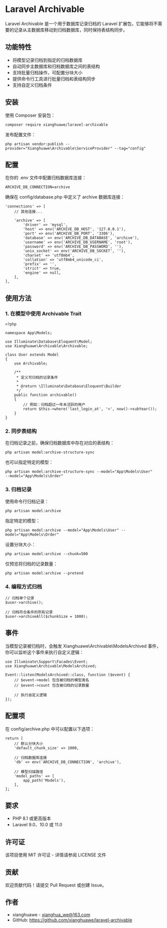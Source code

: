 # Laravel Archivable
Laravel Archivable 是一个用于数据库记录归档的 Laravel 扩展包，它能够将不需要的记录从主数据库移动到归档数据库，同时保持表结构同步。

## 功能特性
- 将模型记录归档到指定的归档数据库
- 自动同步主数据库和归档数据库之间的表结构
- 支持批量归档操作，可配置分块大小
- 提供命令行工具进行批量归档和表结构同步
- 支持自定义归档条件
## 安装
使用 Composer 安装包：

```
composer require xianghuawe/laravel-archivable
```
发布配置文件：

```
php artisan vendor:publish --provider="Xianghuawe\Archivable\ServiceProvider" --tag="config"
```
## 配置
在你的 .env 文件中配置归档数据库连接：

```
ARCHIVE_DB_CONNECTION=archive
```
确保在 config/database.php 中定义了 archive 数据库连接：

```
'connections' => [
    // 其他连接...
    
    'archive' => [
        'driver' => 'mysql',
        'host' => env('ARCHIVE_DB_HOST', '127.0.0.1'),
        'port' => env('ARCHIVE_DB_PORT', '3306'),
        'database' => env('ARCHIVE_DB_DATABASE', 'archive'),
        'username' => env('ARCHIVE_DB_USERNAME', 'root'),
        'password' => env('ARCHIVE_DB_PASSWORD', ''),
        'unix_socket' => env('ARCHIVE_DB_SOCKET', ''),
        'charset' => 'utf8mb4',
        'collation' => 'utf8mb4_unicode_ci',
        'prefix' => '',
        'strict' => true,
        'engine' => null,
    ],
],
```
## 使用方法
### 1. 在模型中使用 Archivable Trait
```
<?php

namespace App\Models;

use Illuminate\Database\Eloquent\Model;
use Xianghuawe\Archivable\Archivable;

class User extends Model
{
    use Archivable;
    
    /**
     * 定义可归档的记录条件
     * 
     * @return \Illuminate\Database\Eloquent\Builder
     */
    public function archivable()
    {
        // 例如：归档超过一年未活跃的用户
        return $this->where('last_login_at', '<', now()->subYear());
    }
}
```
### 2. 同步表结构
在归档记录之前，确保归档数据库中存在对应的表结构：

```
php artisan model:archive-structure-sync
```
也可以指定特定的模型：

```
php artisan model:archive-structure-sync --model="App\Models\User" 
--model="App\Models\Order"
```
### 3. 归档记录
使用命令行归档记录：

```
php artisan model:archive
```
指定特定的模型：

```
php artisan model:archive --model="App\Models\User" --model="App\Models\Order"
```
设置分块大小：

```
php artisan model:archive --chunk=500
```
仅预览将归档的记录数量：

```
php artisan model:archive --pretend
```
### 4. 编程方式归档
```
// 归档单个记录
$user->archive();

// 归档符合条件的所有记录
$user->archiveAll($chunkSize = 1000);
```
## 事件
当模型记录被归档时，会触发 Xianghuawe\Archivable\ModelsArchived 事件，你可以监听这个事件来执行自定义逻辑：

```
use Illuminate\Support\Facades\Event;
use Xianghuawe\Archivable\ModelsArchived;

Event::listen(ModelsArchived::class, function ($event) {
    // $event->model 包含被归档的模型类名
    // $event->count 包含被归档的记录数量
    
    // 执行自定义逻辑
});
```
## 配置项
在 config/archive.php 中可以配置以下选项：

```
return [
    // 默认分块大小
    'default_chunk_size' => 1000,

    // 归档数据库连接
    'db' => env('ARCHIVE_DB_CONNECTION', 'archive'),

    // 模型扫描路径
    'model_paths' => [
        app_path('Models'),
    ],
];
```
## 要求
- PHP 8.1 或更高版本
- Laravel 9.0、10.0 或 11.0
## 许可证
该项目使用 MIT 许可证 - 详情请参阅 LICENSE 文件

## 贡献
欢迎贡献代码！请提交 Pull Request 或创建 Issue。

## 作者
- xianghuawe - xianghua_we@163.com
- GitHub: https://github.com/xianghuawe/laravel-archivable